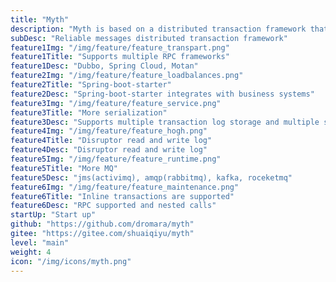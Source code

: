 ```yaml
---
title: "Myth"
description: "Myth is based on a distributed transaction framework that is ultimately consistent with reliable messaging."
subDesc: "Reliable messages distributed transaction framework"
feature1Img: "/img/feature/feature_transpart.png"
feature1Title: "Supports multiple RPC frameworks"
feature1Desc: "Dubbo, Spring Cloud, Motan"
feature2Img: "/img/feature/feature_loadbalances.png"
feature2Title: "Spring-boot-starter"
feature2Desc: "Spring-boot-starter integrates with business systems"
feature3Img: "/img/feature/feature_service.png"
feature3Title: "More serialization"
feature3Desc: "Supports multiple transaction log storage and multiple serialization methods"
feature4Img: "/img/feature/feature_hogh.png"
feature4Title: "Disruptor read and write log"
feature4Desc: "Disruptor read and write log"
feature5Img: "/img/feature/feature_runtime.png"
feature5Title: "More MQ"
feature5Desc: "jms(activimq), amqp(rabbitmq), kafka, roceketmq"
feature6Img: "/img/feature/feature_maintenance.png"
feature6Title: "Inline transactions are supported"
feature6Desc: "RPC supported and nested calls"
startUp: "Start up"
github: "https://github.com/dromara/myth"
gitee: "https://gitee.com/shuaiqiyu/myth"
level: "main"
weight: 4
icon: "/img/icons/myth.png"
---
```


